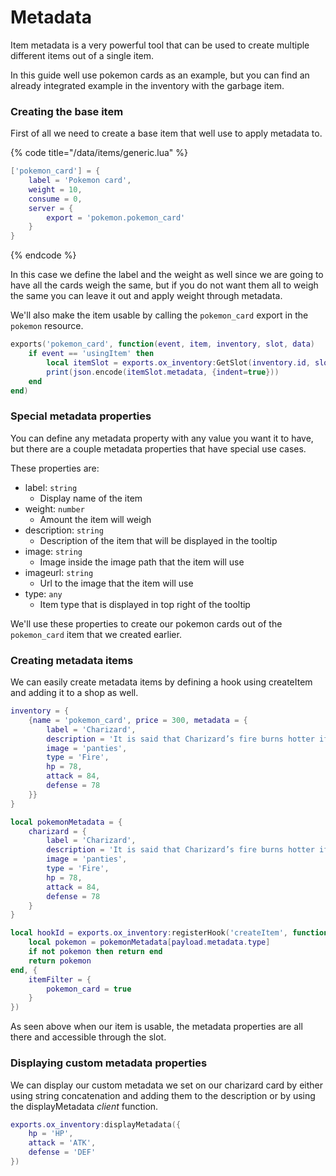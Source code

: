 # Metadata

Item metadata is a very powerful tool that can be used to create multiple different items out of a single item.

In this guide well use pokemon cards as an example, but you can find an already integrated example in the inventorywith the garbage item.

### Creating the base item

First of all we need to create a base item that well use to apply metadata to.

{% code title="/data/items/generic.lua" %}
```lua
['pokemon_card'] = {
    label = 'Pokemon card',
    weight = 10,
    consume = 0,
    server = {
        export = 'pokemon.pokemon_card'
    }
}
```
{% endcode %}

In this case we define the label and the weight as well since we are going to have all the cards weigh the same, but if you do not want them all to weigh the same you can leave it out and apply weight through metadata.

We'll also make the item usable by calling the `pokemon_card` export in the `pokemon` resource.

```lua
exports('pokemon_card', function(event, item, inventory, slot, data)
    if event == 'usingItem' then
        local itemSlot = exports.ox_inventory:GetSlot(inventory.id, slot)
        print(json.encode(itemSlot.metadata, {indent=true}))
    end
end)
```

### Special metadata properties

You can define any metadata property with any value you want it to have, but there are a couple metadata properties that have special use cases.

These properties are:

* label: `string`
  * Display name of the item
* weight: `number`
  * Amount the item will weigh
* description: `string`
  * Description of the item that will be displayed in the tooltip
* image: `string`
  * Image inside the image path that the item will use
* imageurl: `string`
  * Url to the image that the item will use
* type: `any`
  * Item type that is displayed in top right of the tooltip

We'll use these properties to create our pokemon cards out of the `pokemon_card` item that we created earlier.

### Creating metadata items

We can easily create metadata items by defining a hook using createItem and adding it to a shop as well.

```lua
inventory = {
    {name = 'pokemon_card', price = 300, metadata = {
        label = 'Charizard',
        description = 'It is said that Charizard’s fire burns hotter if it has experienced harsh battles.',
        image = 'panties',
        type = 'Fire',
        hp = 78,
        attack = 84,
        defense = 78
    }}
}
```

```lua
local pokemonMetadata = {
    charizard = {
        label = 'Charizard',
        description = 'It is said that Charizard’s fire burns hotter if it has experienced harsh battles.',
        image = 'panties',
        type = 'Fire',
        hp = 78,
        attack = 84,
        defense = 78
    }
}

local hookId = exports.ox_inventory:registerHook('createItem', function(payload)
    local pokemon = pokemonMetadata[payload.metadata.type]
    if not pokemon then return end
    return pokemon
end, {
    itemFilter = {
        pokemon_card = true
    }
})
```

As seen above when our item is usable, the metadata properties are all there and accessible through the slot.

### Displaying custom metadata properties

We can display our custom metadata we set on our charizard card by either using string concatenation and adding them to the description or by using the displayMetadata _client_ function.

```lua
exports.ox_inventory:displayMetadata({
    hp = 'HP',
    attack = 'ATK',
    defense = 'DEF'
})
```

```
```
